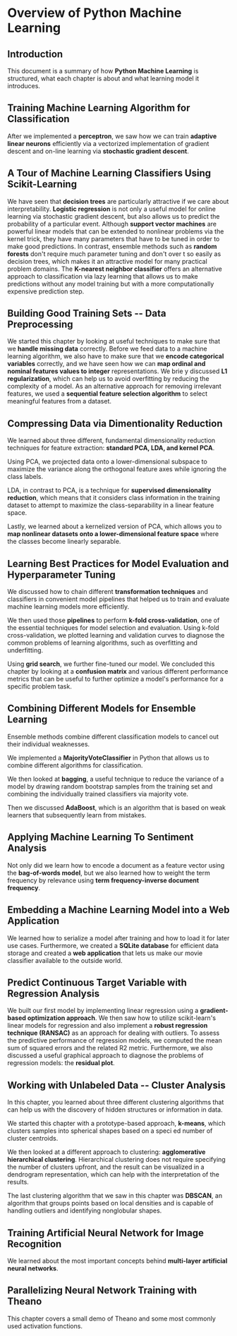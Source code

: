 # Overview of Python Machine Learning

## Introduction

This document is a summary of how **Python Machine Learning** is structured, what each chapter is about and what learning model it introduces.

## Training Machine Learning Algorithm for Classification

After we implemented a **perceptron**, we saw how we can train **adaptive linear neurons** efficiently via a vectorized implementation of gradient descent and on-line learning via **stochastic gradient descent**. 

## A Tour of Machine Learning Classifiers Using Scikit-Learning

We have seen that **decision trees** are particularly attractive if we care about interpretability. **Logistic regression** is not only a useful model for online learning via stochastic gradient descent, but also allows us to predict the probability of a particular event. Although **support vector machines** are powerful linear models that can be extended to nonlinear problems via the kernel trick, they have many parameters that have to be tuned in order to make good predictions. In contrast, ensemble methods such as **random forests** don't require much parameter tuning and don't over t so easily as decision trees, which makes it an attractive model for many practical problem domains. The **K-nearest neighbor classifier** offers an alternative approach to classification via lazy learning that allows us to make predictions without any model training but with a more computationally expensive prediction step.

## Building Good Training Sets -- Data Preprocessing

We started this chapter by looking at useful techniques to make sure that we **handle missing data** correctly. Before we feed data to a machine learning algorithm, we also have to make sure that we **encode categorical variables** correctly, and we have seen how we can **map ordinal and nominal features values to integer** representations. We brie y discussed **L1 regularization**, which can help us to avoid overfitting by reducing the complexity of a model. As an alternative approach for removing irrelevant features, we used a **sequential feature selection algorithm** to select meaningful features from a dataset.

## Compressing Data via Dimentionality Reduction

We learned about three different, fundamental dimensionality reduction techniques for feature extraction: **standard PCA, LDA, and kernel PCA**. 

Using PCA, we projected data onto a lower-dimensional subspace to maximize the variance along the orthogonal feature axes while ignoring the class labels. 

LDA, in contrast to PCA, is a technique for **supervised dimensionality reduction**, which means that it considers class information in the training dataset to attempt to maximize the class-separability in a linear feature space. 

Lastly, we learned about a kernelized version of PCA, which allows you to **map nonlinear datasets onto a lower-dimensional feature space** where the classes become linearly separable.

## Learning Best Practices for Model Evaluation and Hyperparameter Tuning

We discussed how to chain different **transformation techniques** and classifiers in convenient model pipelines that helped us to train and evaluate machine learning models more efficiently. 

We then used those **pipelines** to perform **k-fold cross-validation**, one of the essential techniques for model selection and evaluation. Using k-fold cross-validation, we plotted learning and validation curves to diagnose the common problems of learning algorithms, such as overfitting and underfitting. 

Using **grid search**, we further fine-tuned our model. We concluded this chapter by looking at a **confusion matrix** and various different performance metrics that can be useful to further optimize a model's performance for a specific problem task.

## Combining Different Models for Ensemble Learning

Ensemble methods combine different classification models to cancel out their individual weaknesses.

We implemented a **MajorityVoteClassifier** in Python that allows us to combine different algorithms for classification. 

We then looked at **bagging**, a useful technique to reduce the variance of a model by drawing random bootstrap samples from the training set and combining the individually trained classifiers via majority vote. 

Then we discussed **AdaBoost**, which is an algorithm that is based on weak learners that subsequently learn from mistakes.

## Applying Machine Learning To Sentiment Analysis

Not only did we learn how to encode a document as a feature vector using the **bag-of-words model**, but we also learned how to weight the term frequency by relevance using **term frequency-inverse document frequency**.

## Embedding a Machine Learning Model into a Web Application

We learned how to serialize a model after training and how to load it for later use cases. Furthermore, we created a **SQLite database** for efficient data storage and created a **web application** that lets us make our movie classifier available to the outside world.

## Predict Continuous Target Variable with Regression Analysis

We built our first model by implementing linear regression using a **gradient-based optimization approach**. We then saw how to utilize scikit-learn's linear models for regression and also implement a **robust regression technique (RANSAC)** as an approach for dealing with outliers. To assess the predictive performance of regression models, we computed the mean sum of squared errors and the related R2 metric. Furthermore, we also discussed a useful graphical approach to diagnose the problems of regression models: the **residual plot**.

## Working with Unlabeled Data -- Cluster Analysis

In this chapter, you learned about three different clustering algorithms that can help us with the discovery of hidden structures or information in data. 

We started this chapter with a prototype-based approach, **k-means**, which clusters samples into spherical shapes based on a speci ed number of cluster centroids.

We then looked at a different approach to clustering: **agglomerative
hierarchical clustering**. Hierarchical clustering does not require specifying
the number of clusters upfront, and the result can be visualized in a dendrogram representation, which can help with the interpretation of the results. 

The last clustering algorithm that we saw in this chapter was **DBSCAN**, an algorithm that groups points based on local densities and is capable of handling outliers and identifying nonglobular shapes.

## Training Artificial Neural Network for Image Recognition

We learned about the most important concepts behind **multi-layer artificial neural networks**.

## Parallelizing Neural Network Training with Theano

This chapter covers a small demo of Theano and some most commonly used activation functions.

